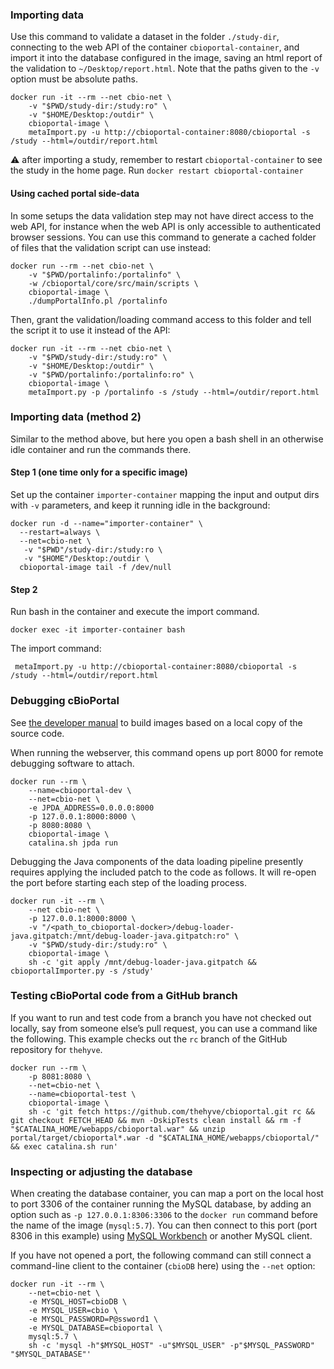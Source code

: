### Importing data ###

Use this command to validate a dataset in the folder `./study-dir`, connecting
to the web API of the container `cbioportal-container`, and import it into the
database configured in the image, saving an html report of the validation to
`~/Desktop/report.html`.  Note that the paths given to the `-v` option must be
absolute paths.

```shell
docker run -it --rm --net cbio-net \
    -v "$PWD/study-dir:/study:ro" \
    -v "$HOME/Desktop:/outdir" \
    cbioportal-image \
    metaImport.py -u http://cbioportal-container:8080/cbioportal -s /study --html=/outdir/report.html
```
:warning: after importing a study, remember to restart `cbioportal-container` to see the study in the home page. Run `docker restart cbioportal-container`

#### Using cached portal side-data ####

In some setups the data validation step may not have direct access to the web API, for instance when the web API is only accessible to authenticated browser sessions. You can use this command to generate a cached folder of files that the validation script can use instead:

```shell
docker run --rm --net cbio-net \
    -v "$PWD/portalinfo:/portalinfo" \
    -w /cbioportal/core/src/main/scripts \
    cbioportal-image \
    ./dumpPortalInfo.pl /portalinfo
```

Then, grant the validation/loading command access to this folder and tell the script it to use it instead of the API:

```shell
docker run -it --rm --net cbio-net \
    -v "$PWD/study-dir:/study:ro" \
    -v "$HOME/Desktop:/outdir" \
    -v "$PWD/portalinfo:/portalinfo:ro" \
    cbioportal-image \
    metaImport.py -p /portalinfo -s /study --html=/outdir/report.html
```

### Importing data (method 2) ###

Similar to the method above, but here you open a bash shell in an otherwise idle container and run the commands there.

#### Step 1 (one time only for a specific image) ####

Set up the container `importer-container` mapping the input and
output dirs with `-v` parameters, and keep it running idle in the
background:

```shell
docker run -d --name="importer-container" \
  --restart=always \
  --net=cbio-net \
   -v "$PWD"/study-dir:/study:ro \
   -v "$HOME"/Desktop:/outdir \
  cbioportal-image tail -f /dev/null
```

#### Step 2 ####

Run bash in the container and execute the import command.

```shell
docker exec -it importer-container bash
```
The import command:
```shell
 metaImport.py -u http://cbioportal-container:8080/cbioportal -s /study --html=/outdir/report.html
```

### Debugging cBioPortal ###

See [the developer manual](development.md) to build images based on
a local copy of the source code.

When running the webserver, this command opens up port 8000
for remote debugging software to attach.

```shell
docker run --rm \
    --name=cbioportal-dev \
    --net=cbio-net \
    -e JPDA_ADDRESS=0.0.0.0:8000
    -p 127.0.0.1:8000:8000 \
    -p 8080:8080 \
    cbioportal-image \
    catalina.sh jpda run
```

Debugging the Java components of the data loading pipeline
presently requires applying the included patch to the code as follows.
It will re-open the port before starting each step of the loading process.

```shell
docker run -it --rm \
    --net cbio-net \
    -p 127.0.0.1:8000:8000 \
    -v "/<path_to_cbioportal-docker>/debug-loader-java.gitpatch:/mnt/debug-loader-java.gitpatch:ro" \
    -v "$PWD/study-dir:/study:ro" \
    cbioportal-image \
    sh -c 'git apply /mnt/debug-loader-java.gitpatch && cbioportalImporter.py -s /study'
```

### Testing cBioPortal code from a GitHub branch ###

If you want to run and test code from a branch you have not checked out
locally, say from someone else’s pull request, you can use a command like the
following. This example checks out the `rc` branch of the GitHub repository for
`thehyve`.

```shell
docker run --rm \
    -p 8081:8080 \
    --net=cbio-net \
    --name=cbioportal-test \
    cbioportal-image \
    sh -c 'git fetch https://github.com/thehyve/cbioportal.git rc && git checkout FETCH_HEAD && mvn -DskipTests clean install && rm -f "$CATALINA_HOME/webapps/cbioportal.war" && unzip portal/target/cbioportal*.war -d "$CATALINA_HOME/webapps/cbioportal/" && exec catalina.sh run'
```

### Inspecting or adjusting the database ###

When creating the database container, you can map a port on the
local host to port 3306 of the container running the MySQL database,
by adding an option such as `-p 127.0.0.1:8306:3306` to the `docker
run` command before the name of the image (`mysql:5.7`).  You can then
connect to this port (port 8306 in this example) using [MySQL
Workbench](https://www.mysql.com/products/workbench/) or another
MySQL client.

If you have not opened a port, the following command can still
connect a command-line client to the container (`cbioDB` here)
using the `--net` option:

```shell
docker run -it --rm \
    --net=cbio-net \
    -e MYSQL_HOST=cbioDB \
    -e MYSQL_USER=cbio \
    -e MYSQL_PASSWORD=P@ssword1 \
    -e MYSQL_DATABASE=cbioportal \
    mysql:5.7 \
    sh -c 'mysql -h"$MYSQL_HOST" -u"$MYSQL_USER" -p"$MYSQL_PASSWORD" "$MYSQL_DATABASE"'
```
